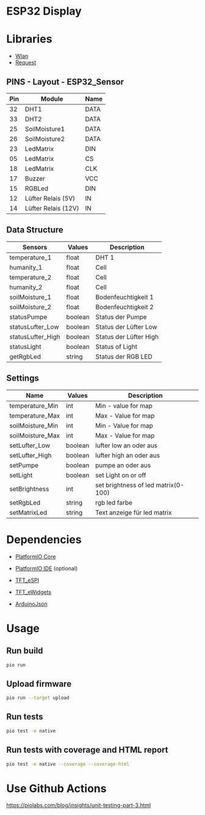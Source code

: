# ESP32 Display

# Libraries

- [Wlan](lib/Wlan/README.md)
- [Request](lib/Request/README.md)

## PINS - Layout - ESP32_Sensor

|  Pin | Module                 | Name  |
|------|------------------------|-------|
|  32  | DHT1                   | DATA  |
|  33  | DHT2                   | DATA  |
|  25  | SoilMoisture1          | DATA  |
|  26  | SoilMoisture2          | DATA  |
|  23  | LedMatrix              | DIN   |
|  05  | LedMatrix              | CS    |
|  18  | LedMatrix              | CLK   |
|  17  | Buzzer                 | VCC   |
|  15  | RGBLed                 | DIN   |
|  12  | Lüfter Relais (5V)     | IN    |
|  14  | Lüfter Relais (12V)    | IN    |

## Data Structure

| Sensors           | Values    | Description               |
|-------------------|-----------|---------------------------|
| temperature_1     | float     | DHT 1                     |
| humanity_1        | float     | Cell                      |
| temperature_2     | float     | Cell                      |
| humanity_2        | float     | Cell                      |
| soilMoisture_1    | float     | Bodenfeuchtigkeit 1       |
| soilMoisture_2    | float     | Bodenfeuchtigkeit 2       |
| statusPumpe       | boolean   | Status der Pumpe          |
| statusLufter_Low  | boolean   | Status der Lüfter Low     |
| statusLufter_High | boolean   | Status der Lüfter High    |
| statusLight       | boolean   | Status of Light           |
| getRgbLed         | string    | Status der RGB LED        |

## Settings

| Name              | Values    | Description                                           |
|-------------------|-----------|-------------------------------------------------------|
| temperature_Min   | int       | Min - value for map                                   |
| temperature_Max   | int       | Max - Value for map                                   |
| soilMoisture_Min  | int       | Min - Value for map                                   |
| soilMoisture_Max  | int       | Max - Value for map                                   |
| setLufter_Low     | boolean   | lufter low an oder aus                                |
| setLufter_High    | boolean   | lufter high an oder aus                               |
| setPumpe          | boolean   | pumpe an oder aus                                     |
| setLight          | boolean   | set Light on or off                                   |
| setBrightness     | int       | set brightness of led matrix(0-100)                   |
| setRgbLed         | string    | rgb led farbe                                         |
| setMatrixLed      | string    | Text anzeige für led matrix                           |

# Dependencies

- [PlatformIO Core](https://docs.platformio.org/en/latest/installation.html)
- [PlatformIO IDE](https://platformio.org/install/ide?install=vscode) (optional)

- [TFT_eSPI](https://github.com/Bodmer/TFT_eSPI)
- [TFT_eWidgets](https://github.com/Bodmer/TFT_eWidget)
- [ArduinoJson](https://arduinojson.org/)

# Usage

## Run build

```bash
pio run
```

## Upload firmware

```bash
pio run --target upload
```

## Run tests

```bash
pio test -e native
```

## Run tests with coverage and HTML report

```bash
pio test -e native --coverage --coverage-html
```

# Use Github Actions
<https://piolabs.com/blog/insights/unit-testing-part-3.html>
